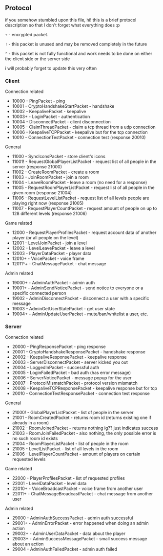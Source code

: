 ## Protocol

if you somehow stumbled upon this file, hi! this is a brief protocol description so that I don't forget what everything does :p

`+` - encrypted packet.

`!` - this packet is unused and may be removed completely in the future

`^` - this packet is not fully functional and work needs to be done on either the client side or the server side

i will probably forget to update this very often

### Client

Connection related

* 10000 - PingPacket - ping
* 10001 - CryptoHandshakeStartPacket - handshake
* 10002 - KeepalivePacket - keepalive
* 10003+ - LoginPacket - authentication
* 10004 - DisconnectPacket - client disconnection
* 10005 - ClaimThreadPacket - claim a tcp thread from a udp connection
* 10006 - KeepaliveTCPPacket - keepalive but for the tcp connection
* 10010 - ConnectionTestPacket - connection test (response 20010)

General

* 11000 - SyncIconsPacket - store client's icons
* 11001! - RequestGlobalPlayerListPacket - request list of all people in the server (response 21000)
* 11002 - CreateRoomPacket - create a room
* 11003 - JoinRoomPacket - join a room
* 11004 - LeaveRoomPacket - leave a room (no need for a response)
* 11005 - RequestRoomPlayerListPacket - request list of all people in the given room (response 21004)
* 11006 - RequestLevelListPacket - request list of all levels people are playing right now (response 21005)
* 11007 - RequestPlayerCountPacket - request amount of people on up to 128 different levels (response 21006)

Game related

* 12000 - RequestPlayerProfilesPacket - request account data of another player (or all people on the level)
* 12001 - LevelJoinPacket - join a level
* 12002 - LevelLeavePacket - leave a level
* 12003 - PlayerDataPacket - player data
* 12010+ - VoicePacket - voice frame
* 12011^+ - ChatMessagePacket - chat message

Admin related

* 19000+ - AdminAuthPacket - admin auth
* 19001+ - AdminSendNoticePacket - send notice to everyone or a specific connected person
* 19002 - AdminDisconnectPacket - disconnect a user with a specific message
* 19003 - AdminGetUserStatePacket - get user state
* 19004+ - AdminUpdateUserPacket - mute/ban/whitelist a user, etc.

### Server

Connection related

* 20000 - PingResponsePacket - ping response
* 20001 - CryptoHandshakeResponsePacket - handshake response
* 20002 - KeepaliveResponsePacket - keepalive response
* 20003 - ServerDisconnectPacket - server kicked you out
* 20004 - LoggedInPacket - successful auth
* 20005 - LoginFailedPacket - bad auth (has error message)
* 20006 - ServerNoticePacket - message popup for the user
* 20007 - ProtocolMismatchPacket - protocol version mismatch
* 20008 - KeepaliveTCPResponsePacket - keepalive response but for tcp
* 20010 - ConnectionTestResponsePacket - connection test response

General

* 21000! - GlobalPlayerListPacket - list of people in the server
* 21001 - RoomCreatedPacket - returns room id (returns existing one if already in a room)
* 21002 - RoomJoinedPacket - returns nothing ig?? just indicates success
* 21003 - RoomJoinFailedPacket - also nothing, the only possible error is no such room id exists
* 21004 - RoomPlayerListPacket - list of people in the room
* 21005 - LevelListPacket - list of all levels in the room
* 21006 - LevelPlayerCountPacket - amount of players on certain requested levels

Game related

* 22000 - PlayerProfilesPacket - list of requested profiles
* 22001 - LevelDataPacket - level data
* 22010+ - VoiceBroadcastPacket - voice frame from another user
* 22011+ - ChatMessageBroadcastPacket - chat message from another user

Admin related

* 29000 - AdminAuthSuccessPacket - admin auth successful
* 29001+ - AdminErrorPacket - error happened when doing an admin action
* 29002+ - AdminUserDataPacket - data about the player
* 29003+ - AdminSuccessMessagePacket - small success message about an action
* 29004 - AdminAuthFailedPacket - admin auth failed